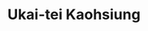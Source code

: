 ---
title: "Ukai-tei Kaohsiung"
description: "Ukai-tei Kaohsiung"
layout: shop
keywords:
  - 美食競賽
  - 台灣美食
  - 美食精選
datePublished: "2025-06-30"
dateModified: "2025-07-02"
city: "高雄市"
district: "前鎮區"
address: "高雄市前鎮區中山二路199號3樓"
phone: "079730122"
geo: "22.61064694982192, 120.30552665715516"
google_map: "https://maps.app.goo.gl/aptTf3VLPcRXgtbz8"
footinder: "https://footinder.com.tw/%E9%AB%98%E9%9B%84%E5%B8%82%E5%89%8D%E9%8E%AE%E5%8D%80/168893/"
official: "https://www.silks-club.com/zh-tw/restaurants/8/7"
award:
  - name: "500盤"
    year: "2024"
    entries:
      - dishes:
          - "昆布鹽焗鮑魚"
          - "鹽蒸白蘆筍"

---